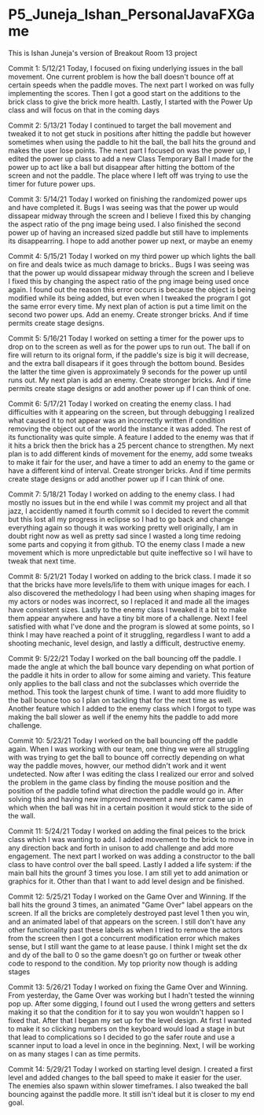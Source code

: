 # P5_Juneja_Ishan_PersonalJavaFXGame
This is Ishan Juneja's version of Breakout Room 13 project

Commit 1: 5/12/21 Today, I focused on fixing underlying issues in the ball movement. One current problem is how the ball doesn't bounce off at certain speeds when the paddle moves. The next part I worked on was fully implementing the scores. Then I got a good start on the additions to the brick class to give the brick more health. Lastly, I started with the Power Up class and will focus on that in the coming days

Commit 2: 5/13/21 Today I continued to target the ball movement and tweaked it to not get stuck in positions after hitting the paddle but however sometimes when using the paddle to hit the ball, the ball hits the ground and makes the user lose points. The next part I focused on was the power up, I edited the power up class to add a new Class Temporary Ball I made for the power up to act like a ball but disappear after hitting the bottom of the screen and not the paddle. The place where I left off was trying to use the timer for future power ups.

Commit 3: 5/14/21 Today I worked on finishing the randomized power ups and have completed it. Bugs I was seeing was that the power up would dissapear midway through the screen and I believe I fixed this by changing the aspect ratio of the png image being used. I also finished the second power up of having an increased sized paddle but still have to implements its disappearring. I hope to add another power up next, or maybe an enemy

Commit 4: 5/15/21 Today I worked on my third power up which lights the ball on fire and deals twice as much damage to bricks.. Bugs I was seeing was that the power up would dissapear midway through the screen and I believe I fixed this by changing the aspect ratio of the png image being used once again. I found out the reason this error occurs is because the object is being modified while its being added, but even when I tweaked the program I got the same error every time. My next plan of action is put a time limit on the second two power ups. Add an enemy. Create stronger bricks. And if time permits create stage designs.

Commit 5: 5/16/21 Today I worked on setting a timer for the power ups to drop on to the screen as well as for the power ups to run out. The ball if on fire will return to its orignal form, if the paddle's size is big it will decrease, and the extra ball disapears if it goes through the bottom bound. Besides the latter the time given is approximately 9 seconds for the power up until runs out. My next plan is add an enemy. Create stronger bricks. And if time permits create stage designs or add another power up if I can think of one.

Commit 6: 5/17/21 Today I worked on creating the enemy class. I had difficulties with it appearing on the screen, but through debugging I realized what caused it to not appear was an incorrectly written if condition removing the object out of the world the instance it was added. The rest of its functionality was quite simple. A feature I added to the enemy was that if it hits a brick then the brick has a 25 percent chance to strengthen. My next plan is to add different kinds of movement for the enemy, add some tweaks to make it fair for the user, and have a timer to add an enemy to the game or have a different kind of interval. Create stronger bricks. And if time permits create stage designs or add another power up if I can think of one.

Commit 7: 5/18/21 Today I worked on adding to the enemy class. I had mostly no issues but in the end while I was commit my project and all that jazz, I accidently named it fourth commit so I decided to revert the commit but this lost all my progress in eclipse so I had to go back and change everything again so though it was working pretty well originally, I am in doubt right now as well as pretty sad since I wasted a long time redoing some parts and copying it from github.  TO the enemy class I made a new movement which is more unpredictable but quite ineffective so I wil have to tweak that next time. 

Commit 8: 5/21/21 Today I worked on adding to the brick class. I made it so that the bricks have more levels/life to them with unique images for each. I also discovered the methedology I had been using when shaping images for my actors or nodes was incorrect, so I replaced it and made all the images have consistent sizes. Lastly to the enemy class I tweaked it a bit to make them appear anywhere and have a tiny bit more of a challenge. Next I feel satisfied with what I've done and the program is slowed at some points, so I think I may have reached a point of it struggling, regardless I want to add a shooting mechanic, level design, and lastly a difficult, destructive enemy.

Commit 9: 5/22/21 Today I worked on the ball bouncing off the paddle. I made the angle at which the ball bounce vary depending on what portion of the paddle it hits in order to allow for some aiming and variety. This feature only applies to the ball class and not the subclasses which override the method. This took the largest chunk of time. I want to add more fluidity to the ball bounce too so I plan on tackling that for the next time as well. Another feature which I added to the enemy class which I forgot to type was making the ball slower as well if the enemy hits the paddle to add more challenge.

Commit 10: 5/23/21 Today I worked on the ball bouncing off the paddle again. When I was working with our team, one thing we were all struggling with was trying to get the ball to bounce off correctly depending on what way the paddle moves, howver, our method didn't work and it went undetected. Now after I was editing the class I realized our error and solved the problem in the game class by finding the mouse position and the position of the paddle tofind what direction the paddle would go in. After solving this and having new improved movement a new error came up in which when the ball was hit in a certain position it would stick to the side of the wall.

Commit 11: 5/24/21 Today I worked on adding the final peices to the brick class which I was wanting to add. I added movement to the brick to move in any direction back and forth in unison to add challenge and add more engagement. The next part I worked on was adding a constructor to the ball class to have control over the ball speed. Lastly I added a life system: if the main ball hits the grounf 3 times you lose. I am still yet to add animation or graphics for it. Other than that I want to add level design and be finished.

Commit 12: 5/25/21 Today I worked on the Game Over and Winning. If the ball hits the ground 3 times, an animated "Game Over" label appears on the screen. If all the bricks are completely destroyed past level 1 then you win, and an animated label of that appears on the screen. I still don't have any other functionality past these labels as when I tried to remove the actors from the screen then I got a concurrent modification error which makes sense, but I still want the game to at lease pause. I think I might set the dx and dy of the ball to 0 so the game doesn't go on further or tweak other code to respond to the condition. My top priority now though is adding stages

Commit 13: 5/26/21 Today I worked on fixing the Game Over and Winning. From yesterday, the Game Over was working but I hadn't tested the winning pop up. After some digging, I found out I used the wrong getters and setters making it so that the condition for it to say you won wouldn't happen so I fixed that. After that I began my set up for the level design. At first I wanted to make it so clicking numbers on the keyboard would load a stage in but that lead to complications so I decided to go the safer route and use a scanner input to load a level in once in the beginning. Next, I will be working on as many stages I can as time permits.

Commit 14: 5/29/21 Today I worked on starting level design. I created a first level and added changes to the ball speed to make it easier for the user. The enemies also spawn within slower timeframes. I also tweaked the ball bouncing against the paddle more. It still isn't ideal but it is closer to my end goal.
